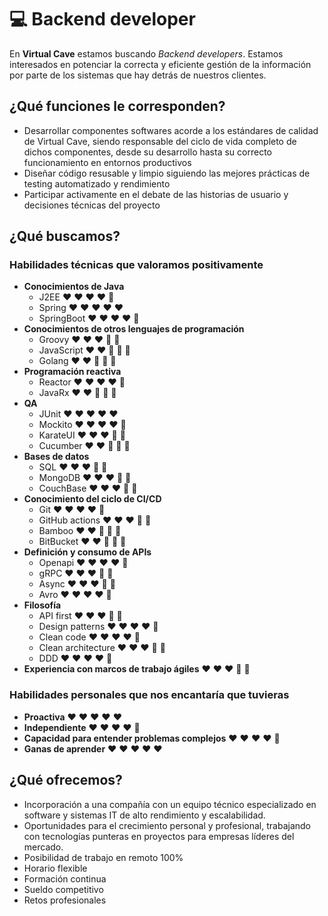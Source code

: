 
# :computer: Backend developer

En **Virtual Cave** estamos buscando *Backend developers*. Estamos interesados en potenciar la correcta y eficiente gestión de la información por parte de los sistemas que hay detrás de nuestros clientes.

## ¿Qué funciones le corresponden?
- Desarrollar componentes softwares acorde a los estándares de calidad de Virtual Cave, siendo responsable del ciclo de vida completo de dichos componentes, desde su desarrollo hasta su correcto funcionamiento en entornos productivos
- Diseñar código resusable y limpio siguiendo las mejores prácticas de testing automatizado y rendimiento
- Participar activamente en el debate de las historias de usuario y decisiones técnicas del proyecto
## ¿Qué buscamos?

### Habilidades técnicas que valoramos positivamente

- **Conocimientos de Java**
  - J2EE :heart: :heart: :heart: :heart: :blue_heart:
  - Spring :heart: :heart: :heart: :heart: :heart:
  - SpringBoot :heart: :heart: :heart: :heart: :blue_heart:
- **Conocimientos de otros lenguajes de programación**
  - Groovy :heart: :heart: :heart: :blue_heart: :blue_heart:
  - JavaScript :heart: :heart: :blue_heart: :blue_heart: :blue_heart:
  - Golang :heart: :heart: :blue_heart: :blue_heart: :blue_heart:
- **Programación reactiva**
  - Reactor :heart: :heart: :heart: :heart: :blue_heart:
  - JavaRx :heart: :heart: :blue_heart: :blue_heart: :blue_heart:
- **QA** 
  - JUnit :heart: :heart: :heart: :heart: :heart:
  - Mockito :heart: :heart: :heart: :heart: :blue_heart:
  - KarateUI :heart: :heart: :heart: :blue_heart: :blue_heart:
  - Cucumber :heart: :heart: :blue_heart: :blue_heart: :blue_heart:
- **Bases de datos**
  - SQL :heart: :heart: :heart: :blue_heart: :blue_heart:
  - MongoDB :heart: :heart: :heart: :blue_heart: :blue_heart:
  - CouchBase :heart: :heart: :heart: :blue_heart: :blue_heart:
- **Conocimiento del ciclo de CI/CD**
  - Git :heart: :heart: :heart: :heart: :blue_heart:  
  - GitHub actions :heart: :heart: :heart: :blue_heart: :blue_heart:  
  - Bamboo :heart: :heart: :blue_heart: :blue_heart: :blue_heart:
  - BitBucket :heart: :heart: :blue_heart: :blue_heart: :blue_heart:  
- **Definición y consumo de APIs**
  - Openapi :heart: :heart: :heart: :heart: :blue_heart:
  - gRPC :heart: :heart: :heart: :blue_heart: :blue_heart:
  - Async :heart: :heart: :heart: :blue_heart: :blue_heart:
  - Avro :heart: :heart: :heart: :heart: :blue_heart:
- **Filosofía**
  - API first :heart: :heart: :heart: :blue_heart: :blue_heart:
  - Design patterns :heart: :heart: :heart: :heart: :blue_heart:
  - Clean code :heart: :heart: :heart: :heart: :blue_heart:
  - Clean architecture :heart: :heart: :heart: :blue_heart: :blue_heart:
  - DDD :heart: :heart: :heart: :heart: :blue_heart:
- **Experiencia con marcos de trabajo ágiles** :heart: :heart: :heart: :blue_heart: :blue_heart:

### Habilidades personales que nos encantaría que tuvieras
- **Proactiva** :heart: :heart: :heart: :heart: :heart:
- **Independiente** :heart: :heart: :heart: :heart: :blue_heart:
- **Capacidad para entender problemas complejos** :heart: :heart: :heart: :heart: :blue_heart:
- **Ganas de aprender** :heart: :heart: :heart: :heart: :heart:

## ¿Qué ofrecemos?

- Incorporación a una compañía con un equipo técnico especializado en software y sistemas IT de alto rendimiento y escalabilidad.
- Oportunidades para el crecimiento personal y profesional, trabajando con tecnologías punteras en proyectos para empresas líderes del mercado.
- Posibilidad de trabajo en remoto 100%
- Horario flexible
- Formación continua
- Sueldo competitivo
- Retos profesionales
